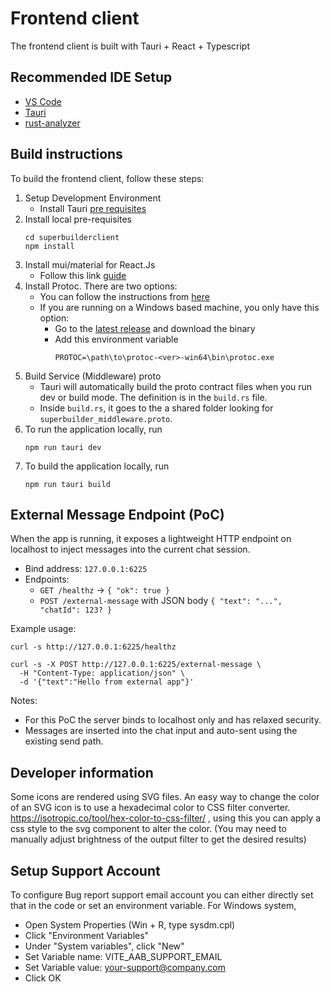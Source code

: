 # Frontend client 
The frontend client is built with Tauri + React + Typescript

## Recommended IDE Setup
- [VS Code](https://code.visualstudio.com/)
- [Tauri](https://marketplace.visualstudio.com/items?itemName=tauri-apps.tauri-vscode)
- [rust-analyzer](https://marketplace.visualstudio.com/items?itemName=rust-lang.rust-analyzer)

## Build instructions
To build the frontend client, follow these steps: 
1. Setup Development Environment
   - Install Tauri [pre requisites](https://tauri.app/v1/guides/getting-started/prerequisites)
2. Install local pre-requisites
   ```
   cd superbuilderclient
   npm install
   ```
3. Install mui/material for React.Js
      - Follow this link [guide](https://mui.com/material-ui/)
4. Install Protoc. There are two options: 
   - You can follow the instructions from [here](https://grpc.io/docs/protoc-installation/)  
   - If you are running on a Windows based machine, you only have this option:
      - Go to the [latest release](https://github.com/protocolbuffers/protobuf/releases/latest) and download the binary
      - Add this environment variable
         ```
         PROTOC=\path\to\protoc-<ver>-win64\bin\protoc.exe
         ```
5. Build Service (Middleware) proto
   - Tauri will automatically build the proto contract files when you run dev or build mode. The definition is in the `build.rs` file. 
   - Inside `build.rs`, it goes to the a shared folder looking for `superbuilder_middleware.proto`. 
6. To run the application locally, run 
   ```
   npm run tauri dev
   ```
7. To build the application locally, run 
   ```
   npm run tauri build
   ```

## External Message Endpoint (PoC)

When the app is running, it exposes a lightweight HTTP endpoint on localhost to inject messages into the current chat session.

- Bind address: `127.0.0.1:6225`
- Endpoints:
  - `GET /healthz` → `{ "ok": true }`
  - `POST /external-message` with JSON body `{ "text": "...", "chatId": 123? }`

Example usage:

```
curl -s http://127.0.0.1:6225/healthz

curl -s -X POST http://127.0.0.1:6225/external-message \
  -H "Content-Type: application/json" \
  -d '{"text":"Hello from external app"}'
```

Notes:
- For this PoC the server binds to localhost only and has relaxed security.
- Messages are inserted into the chat input and auto-sent using the existing send path.
## Developer information

Some icons are rendered using SVG files. An easy way to change the color of an SVG icon is to use a hexadecimal color to CSS filter converter.
https://isotropic.co/tool/hex-color-to-css-filter/ , using this you can apply a css style to the svg component to alter the color. 
(You may need to manually adjust brightness of the output filter to get the desired results)

## Setup Support Account
To configure Bug report support email account you can either directly set that in the code or set an environment variable. 
For Windows system, 
* Open System Properties (Win + R, type sysdm.cpl)
* Click "Environment Variables"
* Under "System variables", click "New"
* Set Variable name: VITE_AAB_SUPPORT_EMAIL
* Set Variable value: your-support@company.com
* Click OK
